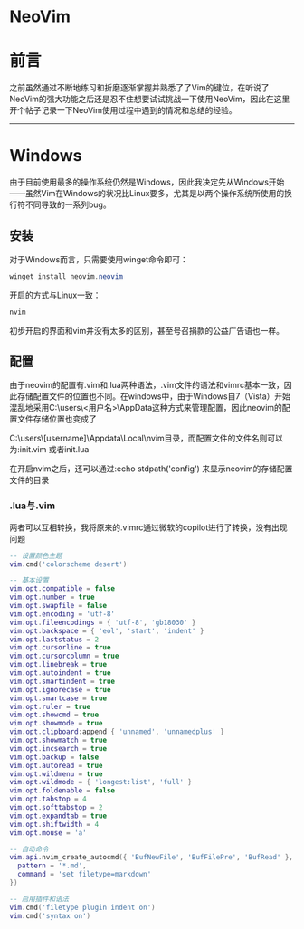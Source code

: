 # NeoVim

# 前言

之前虽然通过不断地练习和折磨逐渐掌握并熟悉了了Vim的键位，在听说了NeoVim的强大功能之后还是忍不住想要试试挑战一下使用NeoVim，因此在这里开个帖子记录一下NeoVim使用过程中遇到的情况和总结的经验。

---

# Windows

由于目前使用最多的操作系统仍然是Windows，因此我决定先从Windows开始——虽然Vim在Windows的状况比Linux要多，尤其是以两个操作系统所使用的换行符不同导致的一系列bug。

## 安装

对于Windows而言，只需要使用winget命令即可：

```powershell
winget install neovim.neovim
```

开启的方式与Linux一致：

```powershell
nvim
```

初步开启的界面和vim并没有太多的区别，甚至号召捐款的公益广告语也一样。

## 配置

由于neovim的配置有.vim和.lua两种语法，.vim文件的语法和vimrc基本一致，因此存储配置文件的位置也不同。在windows中，由于Windows自7（Vista）开始混乱地采用C:\users\\<用户名>\AppData这种方式来管理配置，因此neovim的配置文件存储位置也变成了

C:\users\\[username]\Appdata\Local\nvim目录，而配置文件的文件名则可以为:init.vim 或者init.lua

在开启nvim之后，还可以通过:echo stdpath('config') 来显示neovim的存储配置文件的目录

### .lua与.vim

两者可以互相转换，我将原来的.vimrc通过微软的copilot进行了转换，没有出现问题

```lua
-- 设置颜色主题
vim.cmd('colorscheme desert')

-- 基本设置
vim.opt.compatible = false
vim.opt.number = true
vim.opt.swapfile = false
vim.opt.encoding = 'utf-8'
vim.opt.fileencodings = { 'utf-8', 'gb18030' }
vim.opt.backspace = { 'eol', 'start', 'indent' }
vim.opt.laststatus = 2
vim.opt.cursorline = true
vim.opt.cursorcolumn = true
vim.opt.linebreak = true
vim.opt.autoindent = true
vim.opt.smartindent = true
vim.opt.ignorecase = true
vim.opt.smartcase = true
vim.opt.ruler = true
vim.opt.showcmd = true
vim.opt.showmode = true
vim.opt.clipboard:append { 'unnamed', 'unnamedplus' }
vim.opt.showmatch = true
vim.opt.incsearch = true
vim.opt.backup = false
vim.opt.autoread = true
vim.opt.wildmenu = true
vim.opt.wildmode = { 'longest:list', 'full' }
vim.opt.foldenable = false
vim.opt.tabstop = 4
vim.opt.softtabstop = 2
vim.opt.expandtab = true
vim.opt.shiftwidth = 4
vim.opt.mouse = 'a'

-- 自动命令
vim.api.nvim_create_autocmd({ 'BufNewFile', 'BufFilePre', 'BufRead' }, {
  pattern = '*.md',
  command = 'set filetype=markdown'
})

-- 启用插件和语法
vim.cmd('filetype plugin indent on')
vim.cmd('syntax on')

```

